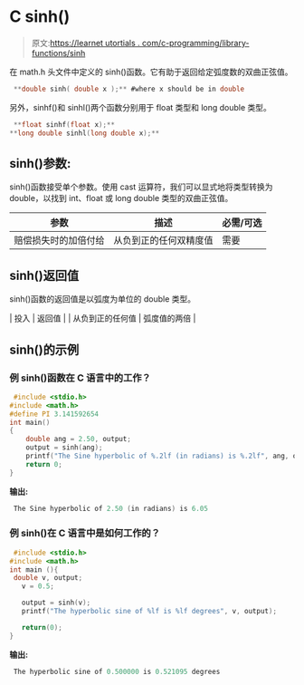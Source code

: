 # C sinh()

> 原文:[https://learnet utortials . com/c-programming/library-functions/sinh](https://learnetutorials.com/c-programming/library-functions/sinh)

在 math.h 头文件中定义的 sinh()函数。它有助于返回给定弧度数的双曲正弦值。

```c
 **double sinh( double x );** #where x should be in double 

```

另外，sinhf()和 sinhl()两个函数分别用于 float 类型和 long double 类型。

```c
 **float sinhf(float x);** 
**long double sinhl(long double x);** 

```

## sinh()参数:

sinh()函数接受单个参数。使用 cast 运算符，我们可以显式地将类型转换为 double，以找到 int、float 或 long double 类型的双曲正弦值。

| 参数 | 描述 | 必需/可选 |
| --- | --- | --- |
| 赔偿损失时的加倍付给 | 从负到正的任何双精度值 | 需要 |

## sinh()返回值

sinh()函数的返回值是以弧度为单位的 double 类型。

| 投入 | 返回值 |
| 从负到正的任何值 | 弧度值的两倍 |

## sinh()的示例

### 例 sinh()函数在 C 语言中的工作？

```c
 #include <stdio.h>
#include <math.h>
#define PI 3.141592654
int main()
{
    double ang = 2.50, output;
    output = sinh(ang);
    printf("The Sine hyperbolic of %.2lf (in radians) is %.2lf", ang, output);
    return 0;
} 

```

**输出:**

```c
 The Sine hyperbolic of 2.50 (in radians) is 6.05 
```

### 例 sinh()在 C 语言中是如何工作的？

```c
 #include <stdio.h>
#include <math.h>
int main (){
 double v, output;
   v = 0.5;

   output = sinh(v);
   printf("The hyperbolic sine of %lf is %lf degrees", v, output);

   return(0);
} 

```

**输出:**

```c
 The hyperbolic sine of 0.500000 is 0.521095 degrees 
```